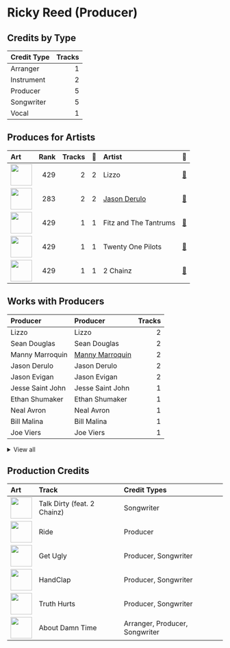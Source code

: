 # Ricky Reed (Producer)

## Credits by Type

| Credit Type | Tracks |
|:---|---:|
| Arranger | 1 |
| Instrument | 2 |
| Producer | 5 |
| Songwriter | 5 |
| Vocal | 1 |

## Produces for Artists

| Art | Rank | Tracks | 💚 | Artist | 🔗 |
|:---|---:|---:|---:|:---|:---|
| <img src="https://i.scdn.co/image/ab6761610000e5eb0d66b3670294bf801847dae2" alt="" width="50" /> | 429 | 2 | 2 | Lizzo | [🔗](https://open.spotify.com/artist/56oDRnqbIiwx4mymNEv7dS) |
| <img src="https://i.scdn.co/image/ab6761610000e5eb62fa38af4bdc7322b2103493" alt="" width="50" /> | 283 | 2 | 2 | [Jason Derulo](../../artists/jason_derulo/overview.md) | [🔗](https://open.spotify.com/artist/07YZf4WDAMNwqr4jfgOZ8y) |
| <img src="https://i.scdn.co/image/ab6761610000e5eb7ef3783488fcf0dab0708970" alt="" width="50" /> | 429 | 1 | 1 | Fitz and The Tantrums | [🔗](https://open.spotify.com/artist/4AcHt3JxKy59IX7JNNlZn4) |
| <img src="https://i.scdn.co/image/ab6761610000e5eb274df4dfcb960867eccedfb5" alt="" width="50" /> | 429 | 1 | 1 | Twenty One Pilots | [🔗](https://open.spotify.com/artist/3YQKmKGau1PzlVlkL1iodx) |
| <img src="https://i.scdn.co/image/ab6761610000e5ebf556662d187b9191c421be1c" alt="" width="50" /> | 429 | 1 | 1 | 2 Chainz | [🔗](https://open.spotify.com/artist/17lzZA2AlOHwCwFALHttmp) |

## Works with Producers

| Producer | Producer | Tracks |
|:---|:---|---:|
| Lizzo | Lizzo | 2 |
| Sean Douglas | Sean Douglas | 2 |
| Manny Marroquin | [Manny Marroquin](../manny_marroquin/overview.md) | 2 |
| Jason Derulo | Jason Derulo | 2 |
| Jason Evigan | Jason Evigan | 2 |
| Jesse Saint John | Jesse Saint John | 1 |
| Ethan Shumaker | Ethan Shumaker | 1 |
| Neal Avron | Neal Avron | 1 |
| Bill Malina | Bill Malina | 1 |
| Joe Viers | Joe Viers | 1 |


<details>
<summary>View all</summary>

| Producer | Producer | Tracks |
|:---|:---|---:|
| 2 Chainz | 2 Chainz | 1 |
| Malcolm McLaren | Malcolm McLaren | 1 |
| Larry Price | Larry Price | 1 |
| Patrick Kehrier | Patrick Kehrier | 1 |
| Tyler Joseph | Tyler Joseph | 1 |
| Ronald Larkins | Ronald Larkins | 1 |
| Steven Cheung | Steven Cheung | 1 |
| Andrew Kapner | Andrew Kapner | 1 |
| Sam Hollander | Sam Hollander | 1 |
| Ori Kaplan | Ori Kaplan | 1 |
| Theron Thomas | Theron Thomas | 1 |
| Fitz and the Tantrums | Fitz and the Tantrums | 1 |
| Tamir Muskat | Tamir Muskat | 1 |
| תומר יוסף | תומר יוסף (Yosef, Tomer) | 1 |
| Chris Galland | Chris Galland | 1 |
| Blake Slatkin | Blake Slatkin | 1 |
| Terrace Martin | Terrace Martin | 1 |
| Tele | Tele | 1 |
| Stephen Hague | Stephen Hague | 1 |

</details>


## Production Credits

| Art | Track | Credit Types |
|:---|:---|:---|
| <img src="https://i.scdn.co/image/ab67616d0000b2730376bdff8b70d934f297303e" alt="" width="50" /> | Talk Dirty (feat. 2 Chainz) | Songwriter |
| <img src="https://i.scdn.co/image/ab67616d0000b2732df0d98a423025032d0db1f7" alt="" width="50" /> | Ride | Producer |
| <img src="https://i.scdn.co/image/ab67616d0000b273519241bcfc352fc3eaaac5db" alt="" width="50" /> | Get Ugly | Producer, Songwriter |
| <img src="https://i.scdn.co/image/ab67616d0000b2734d991176cbf36bd168e00a0a" alt="" width="50" /> | HandClap | Producer, Songwriter |
| <img src="https://i.scdn.co/image/ab67616d0000b2734d51081892dbe3f1ddf28914" alt="" width="50" /> | Truth Hurts | Producer, Songwriter |
| <img src="https://i.scdn.co/image/ab67616d0000b273b817e721691aff3d67f26c04" alt="" width="50" /> | About Damn Time | Arranger, Producer, Songwriter |